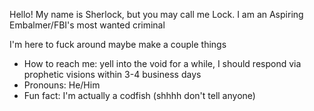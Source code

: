 Hello!
My name is Sherlock, but you may call me Lock.
I am an Aspiring Embalmer/FBI's most wanted criminal 

I'm here to fuck around maybe make a couple things



-  How to reach me: yell into the void for a while, I should respond via prophetic visions within 3-4 business days
-  Pronouns: He/Him 
-  Fun fact: I'm actually a codfish (shhhh don't tell anyone)
 
